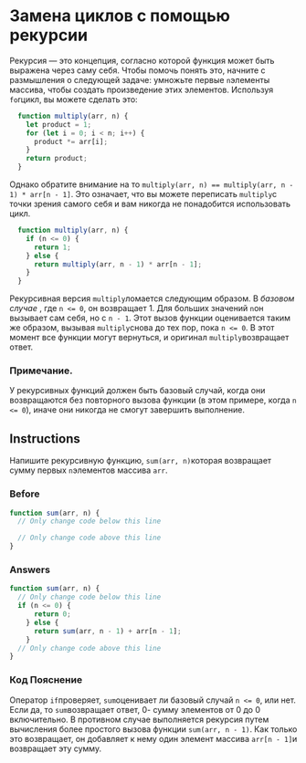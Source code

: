 # Замена циклов с помощью рекурсии
Рекурсия — это концепция, согласно которой функция может быть выражена через саму себя. Чтобы помочь понять это, начните с размышления о следующей задаче: умножьте первые `n`элементы массива, чтобы создать произведение этих элементов. Используя `fo`rцикл, вы можете сделать это:
```javascript
  function multiply(arr, n) {
    let product = 1;
    for (let i = 0; i < n; i++) {
      product *= arr[i];
    }
    return product;
  }
  ```
Однако обратите внимание на то `multiply(arr, n) == multiply(arr, n - 1) * arr[n - 1]`. Это означает, что вы можете переписать `multiply`с точки зрения самого себя и вам никогда не понадобится использовать цикл.
```javascript
  function multiply(arr, n) {
    if (n <= 0) {
      return 1;
    } else {
      return multiply(arr, n - 1) * arr[n - 1];
    }
  }
  ```
Рекурсивная версия `multiply`ломается следующим образом. В _базовом случае_ , где `n <= 0`, он возвращает 1. Для больших значений `n`он вызывает сам себя, но с `n - 1`. Этот вызов функции оценивается таким же образом, вызывая `multiply`снова до тех пор, пока `n <= 0`. В этот момент все функции могут вернуться, и оригинал `multiply`возвращает ответ.

### Примечание.
У рекурсивных функций должен быть базовый случай, когда они возвращаются без повторного вызова функции (в этом примере, когда `n <= 0`), иначе они никогда не смогут завершить выполнение.

## Instructions

Напишите рекурсивную функцию, `sum(arr, n)`которая возвращает сумму первых `n`элементов массива `arr`.

### Before

```javascript
function sum(arr, n) {
  // Only change code below this line

  // Only change code above this line
}
```
### Answers

```javascript
function sum(arr, n) {
  // Only change code below this line
  if (n <= 0) {
      return 0;
    } else {
      return sum(arr, n - 1) + arr[n - 1];
    }
  // Only change code above this line
}
```

### Код Пояснение
Оператор `if`проверяет, `sum`оценивает ли базовый случай `n <= 0`, или нет. Если да, то `sum`возвращает ответ, 0- сумму элементов от 0 до 0 включительно. В противном случае выполняется рекурсия путем вычисления более простого вызова функции `sum(arr, n - 1)`. Как только это возвращает, он добавляет к нему один элемент массива `arr[n - 1]`и возвращает эту сумму.


